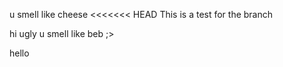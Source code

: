 u smell like cheese
<<<<<<< HEAD
This is a test for the branch

hi 
ugly
u smell like beb ;>

hello
